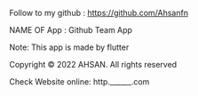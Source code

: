 Follow to my github : https://github.com/Ahsanfn

NAME OF App : Github Team App 

Note: This app is made by flutter

Copyright © 2022 AHSAN. All rights reserved

Check Website online: http.______.com



 
